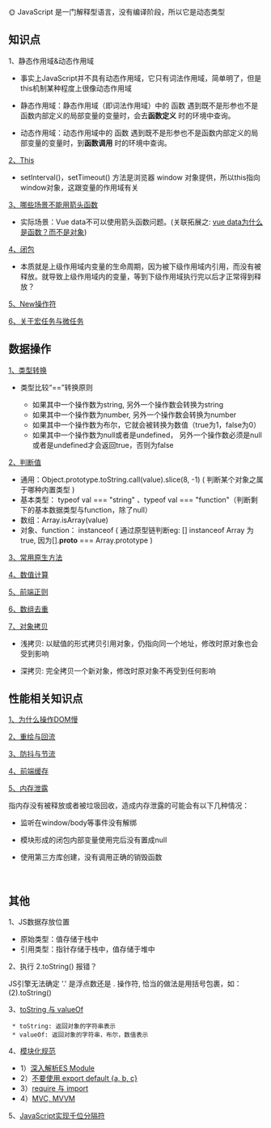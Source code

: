 🌞 JavaScript 是一门解释型语言，没有编译阶段，所以它是动态类型


## 知识点   

1、静态作用域&动态作用域

  * 事实上JavaScript并不具有动态作用域，它只有词法作用域，简单明了，但是this机制某种程度上很像动态作用域

  * 静态作用域：静态作用域（即词法作用域）中的 函数 遇到既不是形参也不是函数内部定义的局部变量的变量时，会去**函数定义** 时的环境中查询。

  * 动态作用域：动态作用域中的 函数 遇到既不是形参也不是函数内部定义的局部变量的变量时，到**函数调用** 时的环境中查询。

[2、This](https://www.cnblogs.com/Tiboo/p/11370325.html)
* setInterval()，setTimeout() 方法是浏览器 window 对象提供，所以this指向window对象，这跟变量的作用域有关
 
[3、哪些场景不能用箭头函数](https://zhuanlan.zhihu.com/p/26540168)

*  实际场景：Vue data不可以使用箭头函数问题。(关联拓展之: [vue data为什么是函数？而不是对象](https://www.imqianduan.com/vue/192.html))

[4、闭包](http://www.ruanyifeng.com/blog/2009/08/learning_javascript_closures.html)

* 本质就是上级作用域内变量的生命周期，因为被下级作用域内引用，而没有被释放。就导致上级作用域内的变量，等到下级作用域执行完以后才正常得到释放？

[5、New操作符](https://juejin.cn/post/6844903789070123021)

[6、关于宏任务与微任务](https://github.com/yang1212/collection-about/issues/4)

## 数据操作

[1、类型转换](https://juejin.im/post/5b6906b46fb9a04fcb5b8771)
* 类型比较“==”转换原则

  * 如果其中一个操作数为string, 另外一个操作数会转换为string
  * 如果其中一个操作数为number, 另外一个操作数会转换为number
  * 如果其中一个操作数为布尔，它就会被转换为数值（true为1，false为0）
  * 如果其中一个操作数为null或者是undefined， 另外一个操作数必须是null或者是undefined才会返回true，否则为false

[2、判断值](https://juejin.im/post/5be52b1ae51d450b3647e766#heading-2)
* 通用：Object.prototype.toString.call(value).slice(8, -1) ( 判断某个对象之属于哪种内置类型 )
* 基本类型： typeof val === "string" 、typeof val === "function"（判断剩下的基本数据类型与function，除了null）
* 数组：Array.isArray(value)
* 对象、function： instanceof ( 通过原型链判断eg:  [] instanceof Array 为true, 因为[].__proto__ === Array.prototype )


[3、常用原生方法](https://github.com/yang1212/collection-about/issues/43)

[4、数值计算](https://github.com/yang1212/collection-about/issues/3)

[5、前端正则](https://github.com/yang1212/collection-about/issues/42)

[6、数组去重](https://www.cnblogs.com/Tiboo/p/11846316.html)

[7、对象拷贝](https://juejin.im/post/5b5dcf8351882519790c9a2e#heading-4)

* 浅拷贝: 以赋值的形式拷贝引用对象，仍指向同一个地址，修改时原对象也会受到影响

* 深拷贝: 完全拷贝一个新对象，修改时原对象不再受到任何影响


## 性能相关知识点

[1、为什么操作DOM慢](https://segmentfault.com/a/1190000004114594)

[2、重绘与回流](https://www.cnblogs.com/Tiboo/p/10505613.html)

[3、防抖与节流](https://www.cnblogs.com/Tiboo/p/11795788.html)

[4、前端缓存](https://github.com/yang1212/collection-about/issues/41)

[5、内存泄露](https://juejin.im/post/5b2fd09ee51d45588576f429)
 
  指内存没有被释放或者被垃圾回收，造成内存泄露的可能会有以下几种情况：
  * 监听在window/body等事件没有解绑

  * 模块形成的闭包内部变量使用完后没有置成null

  * 使用第三方库创建，没有调用正确的销毁函数  


<br/>

## 其他

1、JS数据存放位置
* 原始类型：值存储于栈中
* 引用类型：指针存储于栈中，值存储于堆中


2、执行 2.toString() 报错？

JS引擎无法确定 '.' 是浮点数还是 . 操作符, 恰当的做法是用括号包裹，如：(2).toString()

3、[toString 与 valueOf](https://segmentfault.com/a/1190000010824347)
     
     * toString: 返回对象的字符串表示
     * valueOf: 返回对象的字符串，布尔，数值表示
     
4、[模块化规范](https://github.com/yang1212/collection-about/issues/15)
* 1）[深入解析ES Module](https://zhuanlan.zhihu.com/p/40733281)
* 2）[不要使用 export default {a, b, c}](https://zhuanlan.zhihu.com/p/40733281)
* 3）[require 与 import](https://github.com/yang1212/collection-about/issues/40)
* 4）[MVC, MVVM](https://zhuanlan.zhihu.com/p/64257809)

5、[JavaScript实现千位分隔符](https://www.jianshu.com/p/928c68f92c0c)
